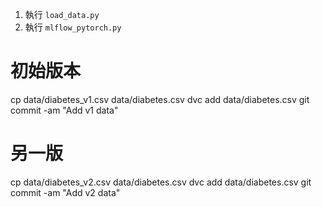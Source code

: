 1. 執行 `load_data.py`
2. 執行 `mlflow_pytorch.py`

# 初始版本
cp data/diabetes_v1.csv data/diabetes.csv
dvc add data/diabetes.csv
git commit -am "Add v1 data"

# 另一版
cp data/diabetes_v2.csv data/diabetes.csv
dvc add data/diabetes.csv
git commit -am "Add v2 data"
